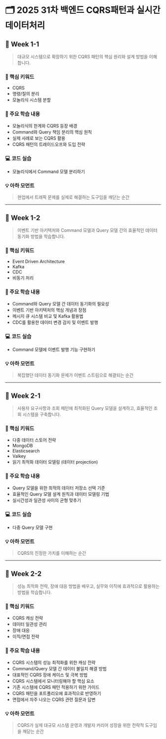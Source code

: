 # 🗂️ 2025 31차 백엔드 CQRS패턴과 실시간데이터처리


## 📅 Week 1-1  
> 대규모 시스템으로 확장하기 위한 CQRS 패턴의 핵심 원리와 설계 방법을 이해합니다.

### 🔑 핵심 키워드  
- CQRS  
- 명령/질의 분리  
- 모놀리식 시스템 분할

### 📌 주요 학습 내용  
- 모놀리식의 한계와 CQRS 등장 배경  
- Command와 Query 책임 분리의 핵심 원칙  
- 실제 사례로 보는 CQRS 활용  
- CQRS 패턴의 트레이드오프와 도입 전략  

### 💻 코드 실습  
- 모놀리식에서 Command 모델 분리하기

### 💡 아하 모먼트  
> 현업에서 트래픽 문제를 실제로 해결하는 도구임을 깨닫는 순간

---

## 📅 Week 1-2  
> 이벤트 기반 아키텍처와 Command 모델과 Query 모델 간의 효율적인 데이터 동기화 방법을 학습합니다.

### 🔑 핵심 키워드  
- Event Driven Architecture  
- Kafka  
- CDC  
- 비동기 처리

### 📌 주요 학습 내용  
- Command와 Query 모델 간 데이터 동기화의 필요성  
- 이벤트 기반 아키텍처의 핵심 개념과 장점  
- 메시지 큐 시스템 비교 및 Kafka 활용법  
- CDC를 활용한 데이터 변경 감지 및 이벤트 발행  

### 💻 코드 실습  
- Command 모델에 이벤트 발행 기능 구현하기

### 💡 아하 모먼트  
> 복잡했던 데이터 동기화 문제가 이벤트 스트림으로 해결되는 순간

---

## 📅 Week 2-1  
> 사용자 요구사항과 조회 패턴에 최적화된 Query 모델을 설계하고, 효율적인 조회 시스템을 구축합니다.

### 🔑 핵심 키워드  
- 다중 데이터 스토어 전략  
- MongoDB  
- Elasticsearch  
- Valkey  
- 읽기 최적화 데이터 모델링 (데이터 projection)

### 📌 주요 학습 내용  
- Query 모델을 위한 최적의 데이터 저장소 선택 기준  
- 효율적인 Query 모델 설계 원칙과 데이터 모델링 기법  
- 실시간성과 일관성 사이의 균형 맞추기  

### 💻 코드 실습  
- 다중 Query 모델 구현

### 💡 아하 모먼트  
> CQRS의 진정한 가치를 이해하는 순간

---

## 📅 Week 2-2  
> 성능 최적화 전략, 장애 대응 방법을 배우고, 실무와 이직에 효과적으로 활용하는 방법을 학습합니다.

### 🔑 핵심 키워드  
- CQRS 캐싱 전략  
- 데이터 일관성 관리  
- 장애 대응  
- 이직/면접 전략

### 📌 주요 학습 내용  
- CQRS 시스템의 성능 최적화를 위한 캐싱 전략  
- Command/Query 모델 간 데이터 불일치 해결 방법  
- 대표적인 CQRS 장애 케이스 및 극복 방법  
- CQRS 시스템에서 모니터링해야 할 핵심 요소  
- 기존 시스템에 CQRS 패턴 적용하기 위한 가이드  
- CQRS 패턴을 포트폴리오에 효과적으로 반영하기  
- 면접에서 자주 나오는 CQRS 관련 질문과 답변  

### 💡 아하 모먼트  
> CQRS가 실제 대규모 시스템 운영과 개발자 커리어 성장을 위한 전략적 도구임을 깨닫는 순간
